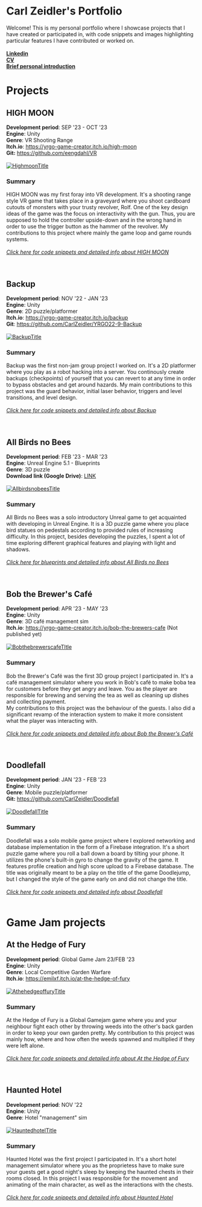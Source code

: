 # Carl Zeidler's Portfolio

Welcome! This is my personal portfolio where I showcase projects that I have created or participated in, with code snippets and images highlighting particular features I have contributed or worked on.<br>
<br>
[**Linkedin**](https://www.linkedin.com/in/carl-zeidler/)  
[**CV**](https://github.com/CarlZeidler/Portfolio/blob/main/Documents/CZ%20CV%2023.pdf)  
[**Brief personal introduction**](https://github.com/CarlZeidler/Portfolio/blob/main/Documents/Personligt%20brev%20CZ-23.pdf)
# Projects
## HIGH MOON
**Development period**: SEP '23 - OCT '23<br>
**Engine**: Unity<br>
**Genre**: VR Shooting Range<br>
**Itch.io**: https://yrgo-game-creator.itch.io/high-moon<br>
**Git:** https://github.com/eengdahl/VR<br>
<br>
[![HighmoonTitle](/Assets/HighmoonTitle.png)](https://github.com/CarlZeidler/Portfolio/tree/main/Highmoon#highmoon)
<br>
### Summary
HIGH MOON was my first foray into VR development. It's a shooting range style VR game that takes place in a graveyard where you shoot cardboard cutouts of monsters with your trusty revolver, Rolf. One of the key design ideas of the game was the focus on interactivity with the gun. Thus, you are supposed to hold the controller upside-down and in the wrong hand in order to use the trigger button as the hammer of the revolver. My contributions to this project where mainly the game loop and game rounds systems.<br>
<br>
*[Click here for code snippets and detailed info about HIGH MOON](https://github.com/CarlZeidler/Portfolio/tree/main/Highmoon#highmoon)*
<br>
<br>
<br>
## Backup
**Development period**: NOV '22 - JAN '23<br>
**Engine**: Unity<br>
**Genre**: 2D puzzle/platformer<br>
**Itch.io**: https://yrgo-game-creator.itch.io/backup<br>
**Git**: https://github.com/CarlZeidler/YRGO22-9-Backup<br>
<br>
[![BackupTitle](/Assets/BackupTitle.png)](https://github.com/CarlZeidler/Portfolio/tree/main/Backup#backup)
<br>
### Summary
Backup was the first non-jam group project I worked on. It's a 2D platformer where you play as a robot hacking into a server. You continously create backups (checkpoints) of yourself that you can revert to at any time in order to bypass obstacles and get around hazards.
My main contributions to this project was the guard behavior, initial laser behavior, triggers and level transitions, and level design.<br>
<br>
*[Click here for code snippets and detailed info about Backup](https://github.com/CarlZeidler/Portfolio/tree/main/Backup#backup)*
<br>
<br>
<br>
## All Birds no Bees
**Development period**: FEB '23 - MAR '23<br>
**Engine**: Unreal Engine 5.1 - Blueprints<br>
**Genre**: 3D puzzle<br>
**Download link (Google Drive)**: [LINK](https://drive.google.com/drive/folders/16S9PCaF4yroioKHA_lpC_F284IPq_Tq8?usp=share_link)<br>
<br>
[![AllbirdsnobeesTitle](/Assets/AllbirdsnobeesTitle.png)](https://github.com/CarlZeidler/Portfolio/tree/main/Allbirdsnobees#allbirdsnobees)
<br>
### Summary
All Birds no Bees was a solo introductory Unreal game to get acquainted with developing in Unreal Engine. It is a 3D puzzle game where you place bird statues on pedestals according to provided rules of increasing difficulty. In this project, besides developing the puzzles, I spent a lot of time exploring different graphical features and playing with light and shadows.<br>
<br>
*[Click here for blueprints and detailed info about All Birds no Bees](https://github.com/CarlZeidler/Portfolio/tree/main/Allbirdsnobees#allbirdsnobees)*
<br>
<br>
<br>
## Bob the Brewer's Café
**Development period**: APR '23 - MAY '23<br>
**Engine**: Unity<br>
**Genre**: 3D café management sim<br>
**Itch.io**: https://yrgo-game-creator.itch.io/bob-the-brewers-cafe (Not published yet)<br>
<br>
[![BobthebrewerscafeTItle](/Assets/BobthebrewerscafeTItle.png)](https://github.com/CarlZeidler/Portfolio/tree/main/Bobthebrewerscafe#bobthebrewerscafe)
<br>
### Summary
Bob the Brewer's Café was the first 3D group project I participated in. It's a café management simulator where you work in Bob's café to make boba tea for customers before they get angry and leave. You as the player are responsible for brewing and serving the tea as well as cleaning up dishes and collecting payment.<br>
My contributions to this project was the behaviour of the guests. I also did a significant revamp of the interaction system to make it more consistent what the player was interacting with.<br>
<br>
*[Click here for code snippets and detailed info about Bob the Brewer's Café](https://github.com/CarlZeidler/Portfolio/tree/main/Bobthebrewerscafe#bobthebrewerscafe)*
<br>
<br>
<br>
## Doodlefall
**Development period**: JAN '23 - FEB '23<br>
**Engine**: Unity<br>
**Genre**: Mobile puzzle/platformer<br>
**Git:** https://github.com/CarlZeidler/Doodlefall<br>
<br>
[![DoodlefallTitle](/Assets/DoodlefallTitle.png)](https://github.com/CarlZeidler/Portfolio/tree/main/Doodlefall#doodlefall)
<br>
### Summary
Doodlefall was a solo mobile game project where I explored networking and database implementation in the form of a Firebase integration. It's a short puzzle game where you roll a ball down a board by tilting your phone. It utilizes the phone's built-in gyro to change the gravity of the game. It features profile creation and high score upload to a Firebase database. The title was originally meant to be a play on the title of the game Doodlejump, but I changed the style of the game early on and did not change the title.<br>
<br>
*[Click here for code snippets and detailed info about Doodlefall](https://github.com/CarlZeidler/Portfolio/tree/main/Doodlefall#doodlefall)*
<br>
<br>
# Game Jam projects
## At the Hedge of Fury
**Development period**: Global Game Jam 23/FEB '23<br>
**Engine**: Unity<br>
**Genre**: Local Competitive Garden Warfare<br>
**Itch.io**: https://emilxf.itch.io/at-the-hedge-of-fury<br>
<br>
[![AthehedgeoffuryTitle](/Assets/AthehedgeoffuryTitle.png)](https://github.com/CarlZeidler/Portfolio/tree/main/Atthehedgeoffury#atthehedgeoffury)
<br>
### Summary
At the Hedge of Fury is a Global Gamejam game where you and your neighbour fight each other by throwing weeds into the other's back garden in order to keep your own garden pretty. My contribution to this project was mainly how, where and how often the weeds spawned and multiplied if they were left alone.<br>
<br>
*[Click here for code snippets and detailed info about At the Hedge of Fury](https://github.com/CarlZeidler/Portfolio/tree/main/Atthehedgeoffury#atthehedgeoffury)*
<br>
<br>
<br>
## Haunted Hotel
**Development period**: NOV '22<br>
**Engine**: Unity<br>
**Genre**: Hotel "management" sim<br>
<br>
[![HauntedhotelTitle](/Assets/HauntedhotelTitle.png)](https://github.com/CarlZeidler/Portfolio/tree/main/Hauntedhotel#hauntedhotel)
<br>
### Summary
Haunted Hotel was the first project I participated in. It's a short hotel management simulator where you as the proprietess have to make sure your guests get a good night's sleep by keeping the haunted chests in their rooms closed. In this project I was responsible for the movement and animating of the main character, as well as the interactions with the chests.<br>
<br>
*[Click here for code snippets and detailed info about Haunted Hotel](https://github.com/CarlZeidler/Portfolio/tree/main/Hauntedhotel#hauntedhotel)*
<br>
